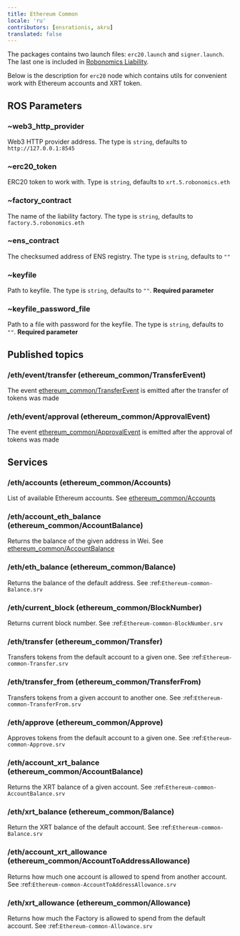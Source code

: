 ```yaml
---
title: Ethereum Common
locale: 'ru' 
contributors: [ensrationis, akru]
translated: false
---
```


The packages contains two launch files: `erc20.launch` and `signer.launch`. The last one is included in [Robonomics Liability](/docs/robonomics-liability).

Below is the description for `erc20` node which contains utils for convenient work with Ethereum accounts and XRT token.

## ROS Parameters

###  ~web3_http_provider

Web3 HTTP provider address. The type is `string`, defaults to `http://127.0.0.1:8545`

### ~erc20_token

ERC20 token to work with. Type is `string`, defaults to `xrt.5.robonomics.eth`

### ~factory_contract

The name of the liability factory. The type is `string`, defaults to `factory.5.robonomics.eth`

### ~ens_contract

The checksumed address of ENS registry. The type is `string`, defaults to `""`

### ~keyfile

Path to keyfile. The type is `string`, defaults to `""`. **Required parameter**

### ~keyfile_password_file

Path to a file with password for the keyfile. The type is `string`, defaults to `""`. **Required parameter**

## Published topics

### /eth/event/transfer (ethereum_common/TransferEvent)

The event [ethereum_common/TransferEvent](/docs/ethereum-common-messages#ethereum_commontransfereventmsg) is emitted after the transfer of tokens was made

### /eth/event/approval (ethereum_common/ApprovalEvent)

The event [ethereum_common/ApprovalEvent](/docs/ethereum-common-messages#ethereum_commonapprovaleventmsg) is emitted after the approval of tokens was made

## Services

### /eth/accounts (ethereum_common/Accounts)

List of available Ethereum accounts. See [ethereum_common/Accounts](/docs/ethereum-common-messages#ethereum_commonaccountssrv)

### /eth/account_eth_balance (ethereum_common/AccountBalance)

Returns the balance of the given address in Wei. See [ethereum_common/AccountBalance](/docs/ethereum-common-messages#ethereum_commonaccountbalancesrv)

### /eth/eth_balance (ethereum_common/Balance)

Returns the balance of the default address. See :ref:`Ethereum-common-Balance.srv`

### /eth/current_block (ethereum_common/BlockNumber)

Returns current block number. See :ref:`Ethereum-common-BlockNumber.srv`

### /eth/transfer (ethereum_common/Transfer)

Transfers tokens from the default account to a given one. See :ref:`Ethereum-common-Transfer.srv`

### /eth/transfer_from (ethereum_common/TransferFrom)

Transfers tokens from a given account to another one. See :ref:`Ethereum-common-TransferFrom.srv`

### /eth/approve (ethereum_common/Approve)

Approves tokens from the default account to a given one. See :ref:`Ethereum-common-Approve.srv`

### /eth/account_xrt_balance (ethereum_common/AccountBalance)

Returns the XRT balance of a given account. See :ref:`Ethereum-common-AccountBalance.srv`

### /eth/xrt_balance (ethereum_common/Balance)

Return the XRT balance of the default account. See :ref:`Ethereum-common-Balance.srv`

### /eth/account_xrt_allowance (ethereum_common/AccountToAddressAllowance)

Returns how much one account is allowed to spend from another account. See :ref:`Ethereum-common-AccountToAddressAllowance.srv`

### /eth/xrt_allowance (ethereum_common/Allowance)

Returns how much the Factory is allowed to spend from the default account. See :ref:`Ethereum-common-Allowance.srv`